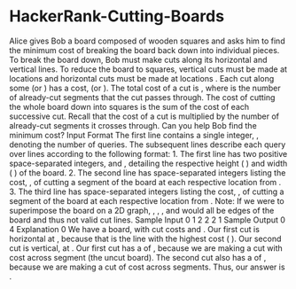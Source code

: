 # HackerRank-Cutting-Boards
Alice gives Bob a board composed of  wooden squares and asks him to find the minimum cost of breaking the board back down into individual  pieces. To break the board down, Bob must make cuts along its horizontal and vertical lines. To reduce the board to squares,  vertical cuts must be made at locations  and horizontal cuts must be made at locations . Each cut along some  (or ) has a cost,  (or ). The total cost of a cut is , where  is the number of already-cut segments that the cut passes through. The cost of cutting the whole board down into  squares is the sum of the cost of each successive cut. Recall that the cost of a cut is multiplied by the number of already-cut segments it crosses through. Can you help Bob find the minimum cost? Input Format The first line contains a single integer, , denoting the number of queries. The  subsequent lines describe each query over  lines according to the following format: 1. The first line has two positive space-separated integers,  and , detailing the respective height ( ) and width ( ) of the board. 2. The second line has  space-separated integers listing the cost, , of cutting a segment of the board at each respective location from . 3. The third line has  space-separated integers listing the cost, , of cutting a segment of the board at each respective location from . Note: If we were to superimpose the  board on a 2D graph, , , , and  would all be edges of the board and thus not valid cut lines. 
Sample Input 0
1 2 2 2 1
Sample Output 0
4
Explanation 0 We have a  board, with cut costs  and . Our first cut is horizontal at , because that is the line with the highest cost ( ). Our second cut is vertical, at . Our first cut has a  of , because we are making a cut with cost  across  segment (the uncut board). The second cut also has a  of , because we are making a cut of cost  across  segments. Thus, our answer is . 
